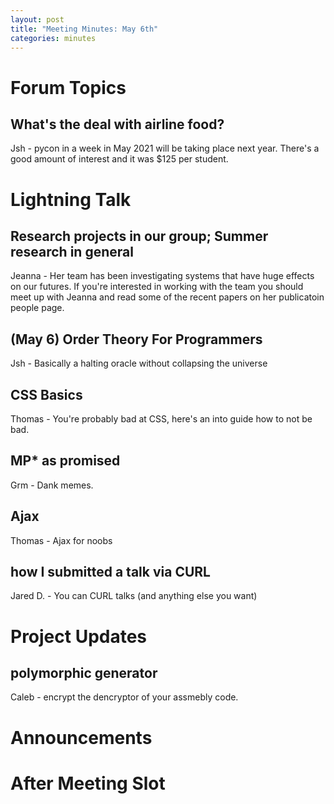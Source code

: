 ```yaml
---
layout: post
title: "Meeting Minutes: May 6th"
categories: minutes
---
```


# Forum Topics

## What's the deal with airline food?

Jsh - pycon in a week in May 2021 will be taking place next year. There's a good amount of interest and it was $125 per student.

# Lightning Talk

## Research projects in our group; Summer research in general

Jeanna - Her team has been investigating systems that have huge effects on our futures. If you're interested in working with the team you should meet up with Jeanna and read some of the recent papers on her publicatoin people page.

## (May 6) Order Theory For Programmers

Jsh - Basically a halting oracle without collapsing the universe

## CSS Basics

Thomas - You're probably bad at CSS, here's an into guide how to not be bad.

## MP\* as promised

Grm - Dank memes.

## Ajax

Thomas - Ajax for noobs

## how I submitted a talk via CURL

Jared D. - You can CURL talks (and anything else you want)

# Project Updates

## polymorphic generator

Caleb - encrypt the dencryptor of your assmebly code.

# Announcements

# After Meeting Slot


